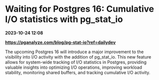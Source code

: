 # Waiting for Postgres 16: Cumulative I/O statistics with pg_stat_io

**2023-10-24 12:08**

**https://pganalyze.com/blog/pg-stat-io?ref=dailydev**

The upcoming Postgres 16 will introduce a major improvement to the visibility into I/O activity with the addition of pg\_stat\_io. This new feature allows for system-wide tracking of I/O statistics in Postgres, providing valuable insights into optimizing I/O operations, improving workload stability, monitoring shared buffers, and tracking cumulative I/O activity.